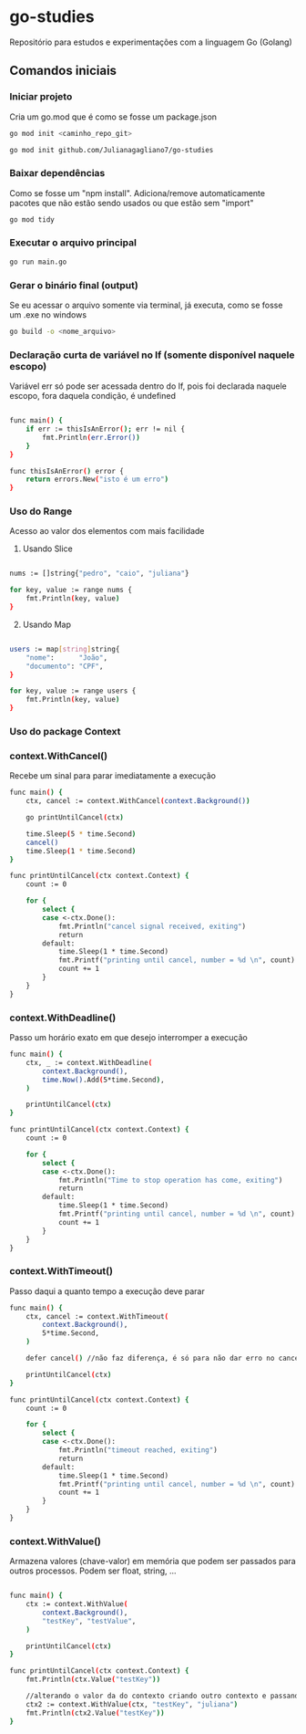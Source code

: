 # go-studies

Repositório para estudos e experimentações com a linguagem Go (Golang)

## Comandos iniciais 

### Iniciar projeto
Cria um go.mod que é como se fosse um package.json
```bash
go mod init <caminho_repo_git>

go mod init github.com/Julianagagliano7/go-studies
```

### Baixar dependências 
Como se fosse um "npm install". Adiciona/remove automaticamente pacotes que não estão sendo usados ou que estão sem "import"
```bash
go mod tidy
```

### Executar o arquivo principal 
```bash
go run main.go
```

### Gerar o binário final (output)
Se eu acessar o arquivo somente via terminal, já executa, como se fosse um .exe no windows
```bash
go build -o <nome_arquivo>
```

### Declaração curta de variável no If (somente disponível naquele escopo) 
Variável err só pode ser acessada dentro do If, pois foi declarada naquele escopo, fora daquela condição, é undefined
```bash

func main() {
	if err := thisIsAnError(); err != nil {
		fmt.Println(err.Error())
	}
}

func thisIsAnError() error {
	return errors.New("isto é um erro")
}

```
### Uso do Range 
Acesso ao valor dos elementos com mais facilidade 

1) Usando Slice 
```bash

nums := []string{"pedro", "caio", "juliana"}

for key, value := range nums {
    fmt.Println(key, value)
}
```

2) Usando Map
```bash

users := map[string]string{
    "nome":      "João",
    "documento": "CPF",
}

for key, value := range users {
    fmt.Println(key, value)
}
```

### Uso do package Context 

### context.WithCancel()
Recebe um sinal para parar imediatamente a execução 

```bash
func main() {
	ctx, cancel := context.WithCancel(context.Background())

	go printUntilCancel(ctx)

	time.Sleep(5 * time.Second)
	cancel()
	time.Sleep(1 * time.Second)
}

func printUntilCancel(ctx context.Context) {
	count := 0

	for {
		select {
		case <-ctx.Done():
			fmt.Println("cancel signal received, exiting")
			return
		default:
			time.Sleep(1 * time.Second)
			fmt.Printf("printing until cancel, number = %d \n", count)
			count += 1
		}
	}
}
```

### context.WithDeadline()
Passo um horário exato em que desejo interromper a execução

```bash
func main() {
	ctx, _ := context.WithDeadline(
		context.Background(),
		time.Now().Add(5*time.Second),
	)

	printUntilCancel(ctx)
}

func printUntilCancel(ctx context.Context) {
	count := 0

	for {
		select {
		case <-ctx.Done():
			fmt.Println("Time to stop operation has come, exiting")
			return
		default:
			time.Sleep(1 * time.Second)
			fmt.Printf("printing until cancel, number = %d \n", count)
			count += 1
		}
	}
}
```

### context.WithTimeout()
Passo daqui a quanto tempo a execução deve parar 

```bash
func main() {
	ctx, cancel := context.WithTimeout(
		context.Background(),
		5*time.Second,
	)

	defer cancel() //não faz diferença, é só para não dar erro no cancel

	printUntilCancel(ctx)
}

func printUntilCancel(ctx context.Context) {
	count := 0

	for {
		select {
		case <-ctx.Done():
			fmt.Println("timeout reached, exiting")
			return
		default:
			time.Sleep(1 * time.Second)
			fmt.Printf("printing until cancel, number = %d \n", count)
			count += 1
		}
	}
}
```
### context.WithValue()
Armazena valores (chave-valor) em memória que podem ser passados para outros processos. Podem ser float, string, ...

```bash

func main() {
	ctx := context.WithValue(
		context.Background(),
		"testKey", "testValue",
	)

	printUntilCancel(ctx)
}

func printUntilCancel(ctx context.Context) {
	fmt.Println(ctx.Value("testKey"))

	//alterando o valor da do contexto criando outro contexto e passando o existente 
	ctx2 := context.WithValue(ctx, "testKey", "juliana")
	fmt.Println(ctx2.Value("testKey"))
}
```
